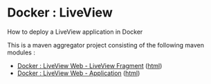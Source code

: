 # Docker : LiveView

How to deploy a LiveView application in Docker

This is a maven aggregator project consisting of the following maven modules :

* [Docker : LiveView Web - LiveView Fragment](lv-1node-lv/src/site/markdown/index.md) ([html](https://tibcosoftware.github.io/tibco-streaming-samples/10.4.1/docker/lv-1node/lv-1node-lv/))
* [Docker : LiveView Web - Application](lv-1node-app/src/site/markdown/index.md) ([html](https://tibcosoftware.github.io/tibco-streaming-samples/10.4.1/docker/lv-1node/lv-1node-app/))
